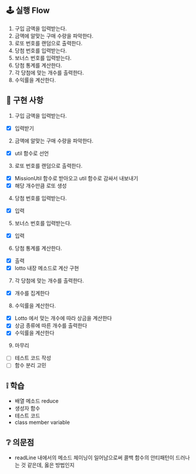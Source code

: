 ## 🕹 실행 Flow

1. 구입 금액을 입력받는다.
2. 금액에 알맞는 구매 수량을 파악한다.
3. 로또 번호를 랜덤으로 출력한다.
4. 당첨 번호를 입력받는다.
5. 보너스 번호를 입력받는다.
6. 당첨 통계를 계산한다.
7. 각 당첨에 맞는 개수를 출력한다.
8. 수익률을 계산한다.

## 🛒 구현 사항

1. 구입 금액을 입력받는다.

- [x] 입력받기

2. 금액에 알맞는 구매 수량을 파악한다.

- [x] util 함수로 선언

3. 로또 번호를 랜덤으로 출력한다.

- [x] MissionUtil 함수로 받아오고 util 함수로 감싸서 내보내기
- [x] 해당 개수만큼 로또 생성

4. 당첨 번호를 입력받는다.

- [x] 입력

5. 보너스 번호를 입력받는다.

- [x] 입력

6. 당첨 통계를 계산한다.

- [x] 출력
- [x] lotto 내장 메소드로 계산 구현

7. 각 당첨에 맞는 개수를 출력한다.

- [x] 개수를 집계한다

8. 수익률을 계산한다.

- [x] Lotto 에서 맞는 개수에 따라 상금을 계산한다
- [x] 상금 종류에 따른 개수를 출력한다
- [x] 수익률을 계산한다

9. 마무리

- [ ] 테스트 코드 작성
- [ ] 함수 분리 고민

## ❕ 학습

- 배열 메소드 reduce
- 생성자 함수
- 테스트 코드
- class member variable

## ❔ 의문점

- readLine 내에서의 메소드 체이닝이 일어남으로써 콜백 함수의 안티패턴이 드러나는 것 같은데, 옳은 방법인지

